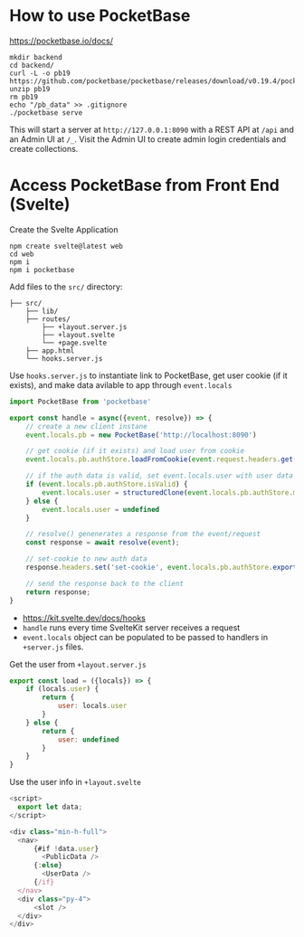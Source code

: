# How to use PocketBase

https://pocketbase.io/docs/

```console
mkdir backend
cd backend/
curl -L -o pb19 https://github.com/pocketbase/pocketbase/releases/download/v0.19.4/pocketbase_0.19.4_linux_amd64.zip
unzip pb19
rm pb19
echo "/pb_data" >> .gitignore
./pocketbase serve
```

This will start a server at `http://127.0.0.1:8090` with a REST API at `/api` and an Admin UI at `/_`. Visit the Admin UI to create admin login credentials and create collections.

# Access PocketBase from Front End (Svelte)

Create the Svelte Application

```
npm create svelte@latest web
cd web
npm i
npm i pocketbase
```

Add files to the `src/` directory:

```
├── src/
    ├── lib/
    ├── routes/
        ├── +layout.server.js
        ├── +layout.svelte
        └── +page.svelte
    ├── app.html
    └── hooks.server.js
```

Use `hooks.server.js` to instantiate link to PocketBase, get user cookie (if it exists), and make data avilable to app through `event.locals`

```javascript
import PocketBase from 'pocketbase'

export const handle = async({event, resolve}) => {
    // create a new client instane
    event.locals.pb = new PocketBase('http://localhost:8090')

    // get cookie (if it exists) and load user from cookie
    event.locals.pb.authStore.loadFromCookie(event.request.headers.get('cookie') || '')

    // if the auth data is valid, set event.locals.user with user data
    if (event.locals.pb.authStore.isValid) {
        event.locals.user = structuredClone(event.locals.pb.authStore.model)
    } else {
        event.locals.user = undefined
    }

    // resolve() genenerates a response from the event/request
    const response = await resolve(event);

    // set-cookie to new auth data
    response.headers.set('set-cookie', event.locals.pb.authStore.exportToCookie({ secure: false }))

    // send the response back to the client
    return response;
}
```


- https://kit.svelte.dev/docs/hooks
- `handle` runs every time SvelteKit server receives a request
- `event.locals` object can be populated to be passed to handlers in `+server.js` files.


Get the user from `+layout.server.js`

```javascript
export const load = ({locals}) => {
    if (locals.user) {
        return {
            user: locals.user
        }
    } else {
        return {
            user: undefined
        }
    }
}
```

Use the user info in `+layout.svelte`

```javascript
<script>
  export let data;
</script>

<div class="min-h-full">
  <nav>
      {#if !data.user}
        <PublicData />
      {:else}
        <UserData />
      {/if}
  </nav>
  <div class="py-4">
      <slot />
  </div>
</div>
```